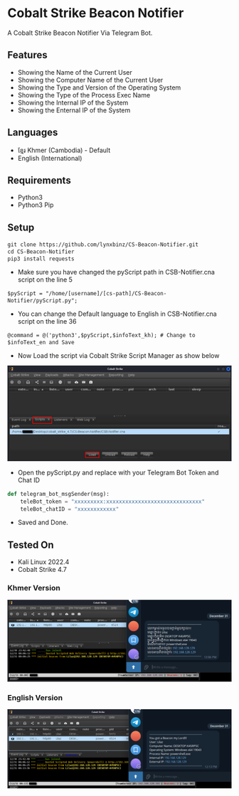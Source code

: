 # Cobalt Strike Beacon Notifier
A Cobalt Strike Beacon Notifier Via Telegram Bot.

## Features
* Showing the Name of the Current User
* Showing the Computer Name of the Current User
* Showing the Type and Version of the Operating System
* Showing the Type of the Process Exec Name
* Showing the Internal IP of the System
* Showing the Enternal IP of the System

## Languages
* ខ្មែរ Khmer (Cambodia) - Default
* English (International)

## Requirements
* Python3
* Python3 Pip

## Setup
```console
git clone https://github.com/lynxbinz/CS-Beacon-Notifier.git
cd CS-Beacon-Notifier
pip3 install requests
```
* Make sure you have changed the pyScript path in CSB-Notifier.cna script on the line 5
```console
$pyScript = "/home/[username]/[cs-path]/CS-Beacon-Notifier/pyScript.py";
```
* You can change the Default language to English in CSB-Notifier.cna script on the line 36
```console
@command = @('python3',$pyScript,$infoText_kh); # Change to $infoText_en and Save
```
* Now Load the script via Cobalt Strike Script Manager as show below
<p align="center">
    <img src="https://github.com/lynxbinz/CS-Beacon-Notifier/blob/main/images/load-cna-script.png" alt="Image" width="600" />
</p>

* Open the pyScript.py and replace with your Telegram Bot Token and Chat ID
```python
def telegram_bot_msgSender(msg):
    teleBot_token = "xxxxxxxxx:xxxxxxxxxxxxxxxxxxxxxxxxxxxxxx"
    teleBot_chatID = "xxxxxxxxxxxx"
```
* Saved and Done.

## Tested On
* Kali Linux 2022.4
* Cobalt Strike 4.7

### Khmer Version
<p align="left">
    <img src="https://github.com/lynxbinz/CS-Beacon-Notifier/blob/main/images/beacon-kh.png" alt="Image" width="800" />
</p>

### English Version

<p align="left">
    <img src="https://github.com/lynxbinz/CS-Beacon-Notifier/blob/main/images/beacon-en.png" alt="Image" width="800" />
</p>
